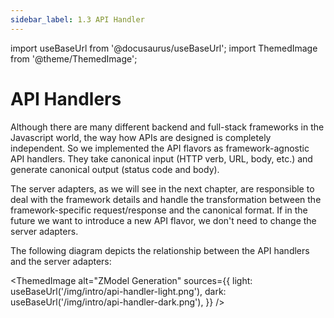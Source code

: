 ```yaml
---
sidebar_label: 1.3 API Handler
---
```


import useBaseUrl from '@docusaurus/useBaseUrl';
import ThemedImage from '@theme/ThemedImage';

# API Handlers

Although there are many different backend and full-stack frameworks in the Javascript world, the way how APIs are designed is completely independent. So we implemented the API flavors as framework-agnostic API handlers. They take canonical input (HTTP verb, URL, body, etc.) and generate canonical output (status code and body).

The server adapters, as we will see in the next chapter, are responsible to deal with the framework details and handle the transformation between the framework-specific request/response and the canonical format. If in the future we want to introduce a new API flavor, we don't need to change the server adapters.

The following diagram depicts the relationship between the API handlers and the server adapters:

<ThemedImage
    alt="ZModel Generation"
    sources={{
        light: useBaseUrl('/img/intro/api-handler-light.png'),
        dark: useBaseUrl('/img/intro/api-handler-dark.png'),
    }}
/>
